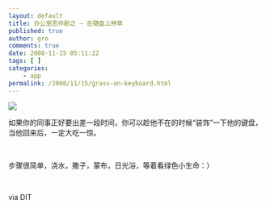 ```yaml
---
layout: default
title: 办公室恶作剧之 – 在键盘上种草
published: true
author: gro
comments: true
date: 2008-11-15 05:11:22
tags: [ ]
categories:
    - app
permalink: /2008/11/15/grass-on-keyboard.html
---
```

 ![][1]

如果你的同事正好要出差一段时间，你可以趁他不在的时候“装饰”一下他的键盘，当他回来后，一定大吃一惊。



&#160;

步骤很简单，浇水，撒子，蒙布，日光浴，等着看绿色小生命：）

&#160;



via DIT

 [1]: http://farm1.static.flickr.com/27/48889960_7e73ae53b2.jpg